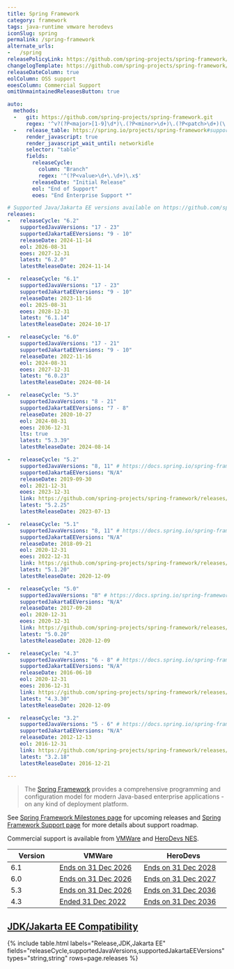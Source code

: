 ```yaml
---
title: Spring Framework
category: framework
tags: java-runtime vmware herodevs
iconSlug: spring
permalink: /spring-framework
alternate_urls:
-   /spring
releasePolicyLink: https://github.com/spring-projects/spring-framework/wiki/Spring-Framework-Versions
changelogTemplate: https://github.com/spring-projects/spring-framework/releases/tag/v__LATEST__
releaseDateColumn: true
eolColumn: OSS support
eoesColumn: Commercial Support
omitUnmaintainedReleasesButton: true

auto:
  methods:
  -   git: https://github.com/spring-projects/spring-framework.git
      regex: '^v?(?P<major>[1-9]\d*)\.(?P<minor>\d+)\.(?P<patch>\d+)(\.RELEASE)?$'
  -   release_table: https://spring.io/projects/spring-framework#support
      render_javascript: true
      render_javascript_wait_until: networkidle
      selector: "table"
      fields:
        releaseCycle:
          column: "Branch"
          regex: '^(?P<value>\d+\.\d+)\.x$'
        releaseDate: "Initial Release"
        eol: "End of Support"
        eoes: "End Enterprise Support *"

# Supported Java/Jakarta EE versions available on https://github.com/spring-projects/spring-framework/wiki/Spring-Framework-Versions#jdk-version-range.
releases:
-   releaseCycle: "6.2"
    supportedJavaVersions: "17 - 23"
    supportedJakartaEEVersions: "9 - 10"
    releaseDate: 2024-11-14
    eol: 2026-08-31
    eoes: 2027-12-31
    latest: "6.2.0"
    latestReleaseDate: 2024-11-14

-   releaseCycle: "6.1"
    supportedJavaVersions: "17 - 23"
    supportedJakartaEEVersions: "9 - 10"
    releaseDate: 2023-11-16
    eol: 2025-08-31
    eoes: 2028-12-31
    latest: "6.1.14"
    latestReleaseDate: 2024-10-17

-   releaseCycle: "6.0"
    supportedJavaVersions: "17 - 21"
    supportedJakartaEEVersions: "9 - 10"
    releaseDate: 2022-11-16
    eol: 2024-08-31
    eoes: 2027-12-31
    latest: "6.0.23"
    latestReleaseDate: 2024-08-14

-   releaseCycle: "5.3"
    supportedJavaVersions: "8 - 21"
    supportedJakartaEEVersions: "7 - 8"
    releaseDate: 2020-10-27
    eol: 2024-08-31
    eoes: 2036-12-31
    lts: true
    latest: "5.3.39"
    latestReleaseDate: 2024-08-14

-   releaseCycle: "5.2"
    supportedJavaVersions: "8, 11" # https://docs.spring.io/spring-framework/docs/5.2.22.RELEASE/spring-framework-reference/overview.html#overview
    supportedJakartaEEVersions: "N/A"
    releaseDate: 2019-09-30
    eol: 2021-12-31
    eoes: 2023-12-31
    link: https://github.com/spring-projects/spring-framework/releases/tag/v__LATEST__.RELEASE
    latest: "5.2.25"
    latestReleaseDate: 2023-07-13

-   releaseCycle: "5.1"
    supportedJavaVersions: "8, 11" # https://docs.spring.io/spring-framework/docs/5.1.20.RELEASE/spring-framework-reference/overview.html#overview
    supportedJakartaEEVersions: "N/A"
    releaseDate: 2018-09-21
    eol: 2020-12-31
    eoes: 2022-12-31
    link: https://github.com/spring-projects/spring-framework/releases/tag/v__LATEST__.RELEASE
    latest: "5.1.20"
    latestReleaseDate: 2020-12-09

-   releaseCycle: "5.0"
    supportedJavaVersions: "8" # https://docs.spring.io/spring-framework/docs/5.0.20.RELEASE/spring-framework-reference/overview.html#overview
    supportedJakartaEEVersions: "N/A"
    releaseDate: 2017-09-28
    eol: 2020-12-31
    eoes: 2020-12-31
    link: https://github.com/spring-projects/spring-framework/releases/tag/v__LATEST__.RELEASE
    latest: "5.0.20"
    latestReleaseDate: 2020-12-09

-   releaseCycle: "4.3"
    supportedJavaVersions: "6 - 8" # https://docs.spring.io/spring-framework/docs/4.3.30.RELEASE/spring-framework-reference/html/new-in-4.0.html#_java_8_as_well_as_6_and_7
    supportedJakartaEEVersions: "N/A"
    releaseDate: 2016-06-10
    eol: 2020-12-31
    eoes: 2036-12-31
    link: https://github.com/spring-projects/spring-framework/releases/tag/v__LATEST__.RELEASE
    latest: "4.3.30"
    latestReleaseDate: 2020-12-09

-   releaseCycle: "3.2"
    supportedJavaVersions: "5 - 6" # https://docs.spring.io/spring-framework/docs/3.2.18.RELEASE/spring-framework-reference/html/new-in-3.0.html#new-in-3.0
    supportedJakartaEEVersions: "N/A"
    releaseDate: 2012-12-13
    eol: 2016-12-31
    link: https://github.com/spring-projects/spring-framework/releases/tag/v__LATEST__.RELEASE
    latest: "3.2.18"
    latestReleaseDate: 2016-12-21

---
```


> The [Spring Framework](https://spring.io/projects/spring-framework) provides a comprehensive
> programming and configuration model for modern Java-based enterprise applications - on any kind of
> deployment platform.

See [Spring Framework Milestones page](https://github.com/spring-projects/spring-framework/milestones)
for upcoming releases and [Spring Framework Support page](https://spring.io/projects/spring-framework#support)
for more details about support roadmap.

Commercial support is available from
[VMWare](https://tanzu.vmware.com/content/blog/vmware-spring-runtime-extended-support) and [HeroDevs NES](https://www.herodevs.com/support/spring-nes).

<table class="lifecycle">
    <thead>
        <tr>
            <th style="width: 100pt;">Version</th>
            <th style="width: 220pt;">VMWare</th>
            <th style="width: 220pt;">HeroDevs</th>
        </tr>
    </thead>
    <tbody>
        <tr>
            <td>6.1</td>
            <td class="bg-green-000"><a href="https://blogs.vmware.com/tanzu">Ends on 31 Dec 2026</a></td>
            <td class="bg-green-000"><a href="https://www.herodevs.com/support/spring-nes">Ends on 31 Dec 2028</a></td>
        </tr>
        <tr>
            <td>6.0</td>
            <td class="bg-green-000"><a href="https://blogs.vmware.com/tanzu">Ends on 31 Dec 2026</a></td>
            <td class="bg-green-000"><a href="https://www.herodevs.com/support/spring-nes">Ends on 31 Dec 2027</a></td>
        </tr>
        <tr>
            <td>5.3</td>
            <td class="bg-green-000"><a href="https://blogs.vmware.com/tanzu">Ends on 31 Dec 2026</a></td>
            <td class="bg-green-000"><a href="https://www.herodevs.com/support/spring-nes">Ends on 31 Dec 2036</a></td>
        </tr>
        <tr>
            <td>4.3</td>
            <td class="bg-red-000"><a href="https://blogs.vmware.com/tanzu">Ended 31 Dec 2022</a></td>
            <td class="bg-green-000"><a href="https://www.herodevs.com/support/spring-nes">Ends on 31 Dec 2036</a></td>
        </tr>
    </tbody>
</table>

## [JDK/Jakarta EE Compatibility](https://github.com/spring-projects/spring-framework/wiki/Spring-Framework-Versions#jdk-version-range)

{% include table.html
  labels="Release,JDK,Jakarta EE"
  fields="releaseCycle,supportedJavaVersions,supportedJakartaEEVersions"
  types="string,string"
  rows=page.releases %}